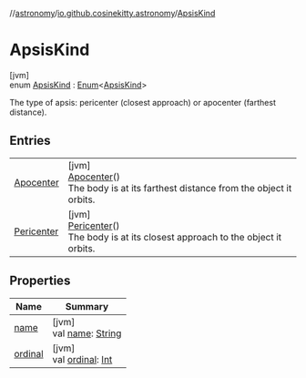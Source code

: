 //[astronomy](../../../index.md)/[io.github.cosinekitty.astronomy](../index.md)/[ApsisKind](index.md)

# ApsisKind

[jvm]\
enum [ApsisKind](index.md) : [Enum](https://kotlinlang.org/api/latest/jvm/stdlib/kotlin/-enum/index.html)&lt;[ApsisKind](index.md)&gt; 

The type of apsis: pericenter (closest approach) or apocenter (farthest distance).

## Entries

| | |
|---|---|
| [Apocenter](-apocenter/index.md) | [jvm]<br>[Apocenter](-apocenter/index.md)()<br>The body is at its farthest distance from the object it orbits. |
| [Pericenter](-pericenter/index.md) | [jvm]<br>[Pericenter](-pericenter/index.md)()<br>The body is at its closest approach to the object it orbits. |

## Properties

| Name | Summary |
|---|---|
| [name](../-node-event-kind/-invalid/index.md#-372974862%2FProperties%2F-1216412040) | [jvm]<br>val [name](../-node-event-kind/-invalid/index.md#-372974862%2FProperties%2F-1216412040): [String](https://kotlinlang.org/api/latest/jvm/stdlib/kotlin/-string/index.html) |
| [ordinal](../-node-event-kind/-invalid/index.md#-739389684%2FProperties%2F-1216412040) | [jvm]<br>val [ordinal](../-node-event-kind/-invalid/index.md#-739389684%2FProperties%2F-1216412040): [Int](https://kotlinlang.org/api/latest/jvm/stdlib/kotlin/-int/index.html) |
